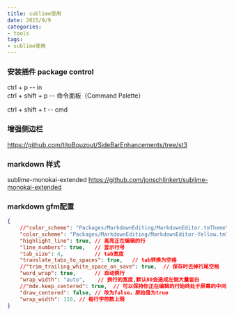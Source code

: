 ```yaml
---
title: sublime使用
date: 2015/9/9
categories:
- tools
tags:
- sublime使用
---
```


### 安装插件 package control
ctrl + p -- in  
ctrl + shift + p -- 命令面板（Command Palette）  

ctrl + shift + t -- cmd  


### 增强侧边栏
https://github.com/titoBouzout/SideBarEnhancements/tree/st3

### markdown 样式
sublime-monokai-extended
https://github.com/jonschlinkert/sublime-monokai-extended

### markdown gfm配置
```json
{
    //"color_scheme": "Packages/MarkdownEditing/MarkdownEditor.tmTheme",
    "color_scheme": "Packages/MarkdownEditing/MarkdownEditor-Yellow.tmTheme",
    "highlight_line": true, // 高亮正在编辑的行
    "line_numbers": true,   // 显示行号
    "tab_size": 4,          // tab宽度
    "translate_tabs_to_spaces": true,   // tab转换为空格
    //"trim_trailing_white_space_on_save": true,  // 保存时去掉行尾空格
    "word_wrap": true,      // 自动换行
    "wrap_width": "auto",    // 换行的宽度,默认80会造成左侧大量留白
    //"mde.keep_centered": true,  // 可以保持你正在编辑的行始终处于屏幕的中间
    "draw_centered": false, // 改为false，原始值为true
    "wrap_width": 110, // 每行字符数上限
}
```
